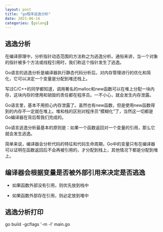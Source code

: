 ```yaml
---
layout: post
title: "go程序逃逸分析"
date: 2021-06-14
categories: [golang]
---
```


>

## 逃逸分析

在编译原理中，分析指针动态范围的方法称之为逃逸分析。通俗来讲，当一个对象的指针被多个方法或线程引用时，我们称这个指针发生了逃逸。

Go语言的逃逸分析是编译器执行静态代码分析后，对内存管理进行的优化和简化，它可以决定一个变量是分配到堆还栈上。

写过C/C++的同学都知道，调用著名的malloc和new函数可以在堆上分配一块内存，这块内存的使用和销毁的责任都在程序员。一不小心，就会发生内存泄露。

Go语言里，基本不用担心内存泄露了。虽然也有new函数，但是使用new函数得到的内存不一定就在堆上。堆和栈的区别对程序员“模糊化”了，当然这一切都是Go编译器在背后帮我们完成的。

Go语言逃逸分析最基本的原则是：如果一个函数返回对一个变量的引用，那么它就会发生逃逸。

简单来说，编译器会分析代码的特征和代码生命周期，Go中的变量只有在编译器可以证明在函数返回后不会再被引用的，才分配到栈上，其他情况下都是分配到堆上。

## 编译器会根据变量是否被外部引用来决定是否逃逸

* 如果函数外部没有引用，则优先放到栈中

* 如果函数外部存在引用，则必定放到堆中

## 逃逸分析打印
go build -gcflags '-m -l' main.go

